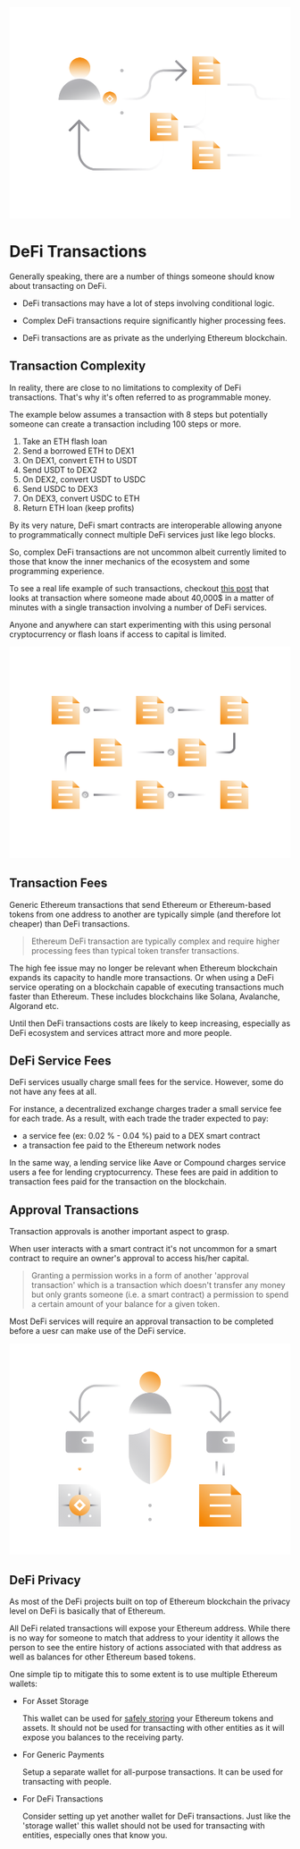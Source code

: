 ![](../images/defi6-Main-l.png)

# DeFi Transactions

Generally speaking, there are a number of things someone should know about transacting on DeFi.

- DeFi transactions may have a lot of steps involving conditional logic.

- Complex DeFi transactions require significantly higher processing fees.

- DeFi transactions are as private as the underlying Ethereum blockchain.

## Transaction Complexity

In reality, there are close to no limitations to complexity of DeFi transactions. That's why it's often referred to as programmable money.

The example below assumes a transaction with 8 steps but potentially someone can create a transaction including 100 steps or more.

1. Take an ETH flash loan
2. Send a borrowed ETH to DEX1
3. On DEX1, convert ETH to USDT
4. Send USDT to DEX2
5. On DEX2, convert USDT to USDC
6. Send USDC to DEX3
7. On DEX3, convert USDC to ETH
8. Return ETH loan (keep profits)

By its very nature, DeFi smart contracts are interoperable allowing anyone to programmatically connect multiple DeFi services just like lego blocks.

So, complex DeFi transactions are not uncommon albeit currently limited to those that know the inner mechanics of the ecosystem and some programming experience.

To see a real life example of such transactions, checkout [this post](https://www.coindesk.com/first-mover-how-a-defi-trader-made-an-89-profit-in-minutes-slinging-stablecoins) that looks at transaction where someone made about 40,000$ in a matter of minutes with a single transaction involving a number of DeFi services.

Anyone and anywhere can start experimenting with this using personal cryptocurrency or flash loans if access to capital is limited.

![](../images/defi6-Fees-l.png)

## Transaction Fees

Generic Ethereum transactions that send Ethereum or Ethereum-based tokens from one address to another are typically simple (and therefore lot cheaper) than DeFi transactions.

> Ethereum DeFi transaction are typically complex and require higher processing fees than typical token transfer transactions.

The high fee issue may no longer be relevant when Ethereum blockchain expands its capacity to handle more transactions. Or when using a DeFi service operating on a blockchain capable of executing transactions much faster than Ethereum. These includes blockchains like Solana, Avalanche, Algorand etc.

Until then DeFi transactions costs are likely to keep increasing, especially as DeFi ecosystem and services attract more and more people.

## DeFi Service Fees

DeFi services usually charge small fees for the service. However, some do not have any fees at all. 

For instance, a decentralized exchange charges trader a small service fee for each trade. As a result, with each trade the trader expected to pay:

- a service fee (ex: 0.02 % - 0.04 %) paid to a DEX smart contract
- a transaction fee paid to the Ethereum network nodes

In the same way, a lending service like Aave or Compound charges service users a fee for lending cryptocurrency. These fees are paid in addition to transaction fees paid for the transaction on the blockchain.

## Approval Transactions

Transaction approvals is another important aspect to grasp.

When user interacts with a smart contract it's not uncommon for a smart contract to require an owner's approval to access his/her capital.

> Granting a permission works in a form of another 'approval transaction' which is a transaction which doesn't transfer any money but only grants someone (i.e. a smart contract) a permission to spend a certain amount of your balance for a given token.

Most DeFi services will require an approval transaction to be completed before a uesr can make use of the DeFi service.

![](../images/defi6-defiprivacy-l.png)

## DeFi Privacy

As most of the DeFi projects built on top of Ethereum blockchain the privacy level on DeFi is basically that of Ethereum. 

All DeFi related transactions will expose your Ethereum address. While there is no way for someone to match that address to your identity it allows the person to see the entire history of actions associated with that address as well as balances for other Ethereum based tokens.

One simple tip to mitigate this to some extent is to use multiple Ethereum wallets: 

- For Asset Storage

    This wallet can be used for [safely storing](../../fundamentals/en/4-safe-storage-basics.md) your Ethereum tokens and assets. It should not be used for transacting with other entities as it will expose you balances to the receiving party.
     
- For Generic Payments

    Setup a separate wallet for all-purpose transactions. It can be used for transacting with people.
    
- For DeFi Transactions

    Consider setting up yet another wallet for DeFi transactions. Just like the 'storage wallet' this wallet should not be used for transacting with entities, especially ones that know you.
